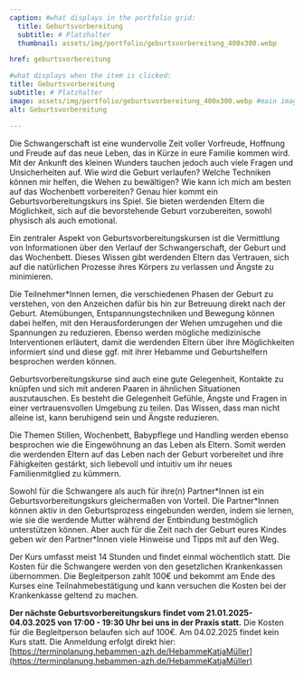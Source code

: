 ```yaml
---
caption: #what displays in the portfolio grid:
  title: Geburtsvorbereitung
  subtitle: # Platzhalter
  thumbnail: assets/img/portfolio/geburtsvorbereitung_400x300.webp

href: geburtsvorbereitung

#what displays when the item is clicked:
title: Geburtsvorbereitung
subtitle: # Platzhalter
image: assets/img/portfolio/geburtsvorbereitung_400x300.webp #main image, can be a link or a file in assets/img/portfolio
alt: Geburtsvorbereitung

---
```


Die Schwangerschaft ist eine wundervolle Zeit voller Vorfreude, Hoffnung und Freude auf das neue Leben, das in Kürze in eure Familie kommen wird. Mit der Ankunft des kleinen Wunders tauchen jedoch auch viele Fragen und Unsicherheiten auf. Wie wird die Geburt verlaufen? Welche Techniken können mir helfen, die Wehen zu bewältigen? Wie kann ich mich am besten auf das Wochenbett vorbereiten?
Genau hier kommt ein Geburtsvorbereitungskurs ins Spiel. Sie bieten werdenden Eltern die Möglichkeit, sich auf die bevorstehende Geburt vorzubereiten, sowohl physisch als auch emotional.

Ein zentraler Aspekt von Geburtsvorbereitungskursen ist die Vermittlung von Informationen über den Verlauf der Schwangerschaft, der Geburt und das Wochenbett. Dieses Wissen gibt werdenden Eltern das Vertrauen, sich auf die natürlichen Prozesse ihres Körpers zu verlassen und Ängste zu minimieren.

Die Teilnehmer*Innen lernen, die verschiedenen Phasen der Geburt zu verstehen, von den Anzeichen dafür bis hin zur Betreuung direkt nach der Geburt. Atemübungen, Entspannungstechniken und Bewegung können dabei helfen, mit den Herausforderungen der Wehen umzugehen und die Spannungen zu reduzieren. Ebenso werden mögliche medizinische Interventionen erläutert, damit die werdenden Eltern über ihre Möglichkeiten informiert sind und diese ggf. mit ihrer Hebamme und Geburtshelfern besprochen werden können.

Geburtsvorbereitungskurse sind auch eine gute Gelegenheit, Kontakte zu knüpfen und sich mit anderen Paaren in ähnlichen Situationen auszutauschen. Es besteht die Gelegenheit Gefühle, Ängste und Fragen in einer vertrauensvollen Umgebung zu teilen. Das Wissen, dass man nicht alleine ist, kann beruhigend sein und Ängste reduzieren.

Die Themen Stillen, Wochenbett, Babypflege und Handling werden ebenso besprochen wie die Eingewöhnung an das Leben als Eltern. Somit werden die werdenden Eltern auf das Leben nach der Geburt vorbereitet und ihre Fähigkeiten gestärkt, sich liebevoll und intuitiv um ihr neues Familienmitglied zu kümmern.

Sowohl für die Schwangere als auch für ihre(n) Partner\*Innen ist ein Geburtsvorbereitungskurs gleichermaßen von Vorteil. Die Partner\*Innen können aktiv in den Geburtsprozess eingebunden werden, indem sie lernen, wie sie die werdende Mutter während der Entbindung bestmöglich unterstützen können. Aber auch für die Zeit nach der Geburt eures Kindes geben wir den Partner*Innen viele Hinweise und Tipps mit auf den Weg.

Der Kurs umfasst meist 14 Stunden und findet einmal wöchentlich statt. Die Kosten für die Schwangere werden von den gesetzlichen Krankenkassen übernommen. Die Begleitperson zahlt 100€ und bekommt am Ende des Kurses eine Teilnahmebestätigung und kann versuchen die Kosten bei der Krankenkasse geltend zu machen.

**Der nächste Geburtsvorbereitungskurs findet vom 21.01.2025-04.03.2025 von 17:00 - 19:30 Uhr bei uns in der Praxis statt.** Die Kosten für die Begleitperson belaufen sich auf 100€. Am 04.02.2025 findet kein Kurs statt. Die Anmeldung erfolgt direkt hier: [https://terminplanung.hebammen-azh.de/HebammeKatjaMüller](https://terminplanung.hebammen-azh.de/HebammeKatjaMüller)
